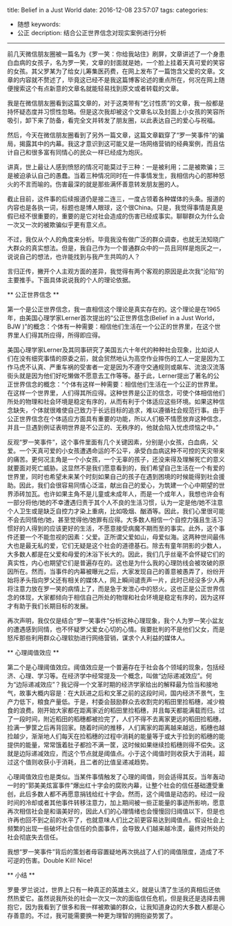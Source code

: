 title: Belief in a Just World
date: 2016-12-08 23:57:07
tags: 
categories: 
- 随想
keywords: 
- 公正
decription: 结合公正世界信念对现实案例进行分析

---

前几天微信朋友圈被一篇名为《罗一笑：你给我站住》刷屏，文章讲述了一个身患白血病的女孩子，名为罗一笑，文章的封面就是她，一个脸上挂着天真可爱的笑容的女孩。其父罗某为了给女儿筹集医药费，在网上发布了一篇饱含父爱的文章。文章的内容就不赘述了，毕竟这已经不是我这篇博客论述的重点所在，何况在网上随便搜索这个有点新意的文章名就能轻易找到原文或者转载的文章。

<!-- more -->

我是在微信朋友圈看到这篇文章的，对于这类带有“乞讨性质”的文章，我一般都是持怀疑态度并习惯性忽略。但是这次我却被这个文章名以及封面上小女孩的笑容所吸引，卸下来了防备，看完全文并转发了朋友圈，以此表达自己的爱心与祝福。

然后，今天在微信朋友圈看到了另外一篇文章，这篇文章戳穿了“罗一笑事件”的骗局，揭露其中的内幕。我这才意识到这可能又是一场网络营销的经典案例，而且估计自己和很多富有同情心的民众一样已经成为炮灰。

讲真，世上最让人感到愤怒的情况可能莫过于三种：一是被利用；二是被欺骗；三是被迫承认自己的愚蠢。当着三种情况同时在一件事情发生，我相信内心的那种怒火的不言而喻的。伤害最深的就是那些满怀善意转发朋友圈的人。

截止目前，这件事的后续报道仍是接二连三，一度占领着各种媒体的头条。报道的内容也是各执一词，标题也是博人眼球，这个很China。只是，我觉得事情是真是假已经不很重要的，重要的是它对社会造成的伤害已经成事实。聊聊群众为什么会一次又一次的被欺骗似乎更有意义点。

不过，我仅从个人的角度来分析。毕竟我没有做广泛的群众调查，也就无法知晓广大群众的真实想法。但是，我自己作为一个普通群众中的一员且同样是炮灰之一，说说自己的想法，也许能找到与我产生共鸣的人？

言归正传，撇开个人主观方面的差异，我觉得有两个客观的原因是此次我“沦陷”的主要推手。下面具体说说我的个人的理论依据。

** 公正世界信念 **

第一个是公正世界信念，我一直相信这个理论是真实存在的。这个理论是在1965年，由美国心理学家Lerner首次提出的“公正世界信念(Belief in a Just World，BJW )”的概念：个体有一种需要：相信他们生活在一个公正的世界里，在这个世界里人们得其所应得，所得即应得。

美国心理学家Lerner及其同事研究了美国五六十年代的种种社会现象，比如说人们在没有细究事情的原委之前，就会贸然地认为高空作业摔伤的工人一定是因为工作马虎不认真、严重车祸的受害者一定是因为不遵守交通规则或飙车、流浪汉流落街头就是因为他们好吃懒做不愿意去工作等等。基于此，Lerner提出了著名的公正世界信念的概念：“个体有这样一种需要：相信他们生活在一个公正的世界里。在这样一个世界里，人们得其所应得。这种世界是公正的信念，可使个体相信他们所处的物理和社会环境是稳定有序的，从而有利于个体适应这些环境。如果这种信念缺失，个体就很难使自己致力于长远目标的追求，难以遵循社会规范行事。由于公正世界信念在个体适应方面具有重要的功能，所以人们极不情愿放弃这种信念，并且一旦遇到例证表明世界是不公正的、无秩序的，他就会陷入忧虑烦恼之中。”

反观“罗一笑事件”，这个事件里面有几个关键因素，分别是小女孩，白血病，父爱。一个天真可爱的小女孩遭遇命运的不公平，承受白血病这种不可控的天灾带来的痛苦。更何况主角是一个小女孩，一个无辜的孩子，还没来得及理解死亡的意义就要面对死亡威胁。这显然不是我们愿意看到的，我们希望自己生活在一个有爱的世界里，同时也希望未来某个时刻如果自己的孩子在遇到困境的时候能得到社会援助。因此，我们会很容易同情心泛滥，献出自己的爱心，为筑建一个心中期望的世界添砖加瓦。也许如果主角不是儿童或未成年人，而是一个成年人，我想也许会有一部分将他/她的不幸遭遇归责于其个人不良的生活习惯，认为一定是他/她不注意个人卫生或是缺乏自控力才染上重病，比如吸烟、酗酒等。因此，我们心里很可能不会去同情他/她，甚至觉得他/她罪有应得。大多数人相信一个自控力强且生活习惯好的人得到的应该更好的生活，不愿意接受病魔不期而至的事实。此外，这个事件还要一个不能忽视的因素：父爱。正所谓父爱如山，母爱似海。这两种世间最伟大也是最无私的爱，它们无疑是这个社会的道德基石。除去有童年阴影的少数人，大多数人都是在父爱和母爱的沐浴下长大的。因此，我们几乎丝毫不会怀疑它们的真实性，内心也期望它们是普遍存在的。这也是为什么我的心理防线会被攻破的原因所在。然而，当事件的内幕被曝光之后，大家发现自己的善意被愚弄了，纷纷开始将矛头指向罗父还有相关的媒体人，网上瞬间谴责声一片，此时已经没多少人再将注意力放在罗一笑的病情上了，而是急于发泄心中的怒火。这也正是公正世界信念的体现，大家都倾向于相信自己所处的物理和社会环境是稳定有序的，因为这样才有助于我们长期目标的发展。

再次声明，我仅仅是结合“罗一笑事件”分析这种心理现象，我个人为罗一笑小盆友的遭遇感到同情，也不怀疑罗父爱女心切的心情。我要批判的不是他们父女，而是怒斥那些利用群众心理软肋进行网络营销，谋求个人利益的媒体人。

** 心理阈值效应 **

第二个是心理阈值效应。阈值效应是一个普遍存在于社会各个领域的现象，包括经济、心理、学习等。在经济学中经常提及一个概念，叫做“边际递减效应”。何为“边际递减效应”？我记得一个文革时期的经济学家给出的解释最为恰当和接地气，故事大概内容是：在大跃进之后和文革之前的这段时间，国内经济不景气，生产力低下，粮食产量低。于是，村委会鼓励群众去收割完的稻田里捡稻穗，减少粮食的浪费。刚开始大家都在距离家近的稻田里捡稻穗，并且每天都能满载而归。过了一段时间，附近稻田的稻穗都被捡完了，人们不得不去离家更远的稻田捡稻穗，捡满一箩筐之后再背回家。随着时间的推移，人们离家的距离越来越远，稻穗也越捡越少，渐渐地人们每天在捡稻穗的过程中消耗的能量等于或大于捡到的稻穗的能提供的能量，常常饿着肚子都捡不满一筐，这时候如果继续捡稻穗则得不偿失。这就是边际递减效应，而这个节点就是阈值点。小于这个阈值时则收获大于消耗，超过这个值则收获小于消耗，且二者的比值呈递减趋势。

心理阈值效应也是类似。当某件事情触发了心理的阈值，则会适得其反。当年轰动一时的“郭美美炫富事件”爆出红十字会的腐败内幕，让整个社会的信任基础遭受重创，此后多数人都不再愿意捐钱给红十字会。然而，这个阈值是动态的。经过一段时间的冷却或者其他事件转移注意力，加上期间被一些正能量的事迹所影响，愿意再次相信社会是和谐美好的，因此人们的心理情绪也会慢慢回归阈值以下，但是也许再也回不到之前的水平了，也就意味人们比之前更容易达到阈值点。假设社会上频繁的出现一些破坏社会信任的负面事件，会导致人们越来越冷漠，最终对所处的社会彻底失去信任。

我想“罗一笑事件”背后的策划者毋容置疑地再次挑战了人们的阈值限度，造成了不可逆的伤害。Double Kill! Nice!

** 小结 **

罗曼·罗兰说过，世界上只有一种真正的英雄主义，就是认清了生活的真相后还依然热爱它。虽然说我所处的社会一次又一次的面临信任危机，但是我还是选择去拥抱它，因为我看到了很多和我一样被欺骗的群众，让我知道身边的大多数人都是心存善意的。不过，我可能需要换一种更为理智的拥抱姿势罢了。
